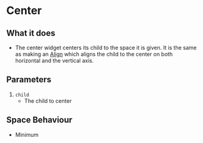 # Center

## What it does
- The center widget centers its child to the space it is given. It is the same as making an [Align](/docs/builtin-comps/align)
which aligns the child to the center on both horizontal and the vertical axis.

## Parameters
1. `child`
    - The child to center

## Space Behaviour
- Minimum
